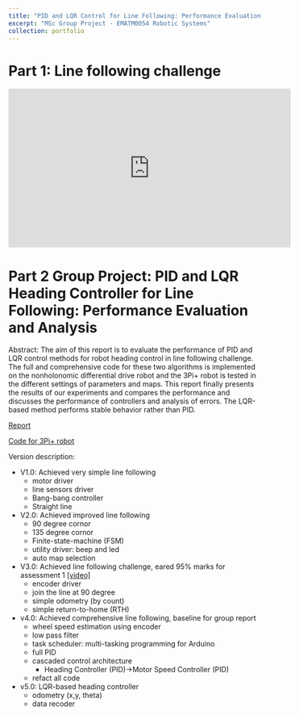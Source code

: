 ```yaml
---
title: "PID and LQR Control for Line Following: Performance Evaluation and Analysis"
excerpt: "MSc Group Project - EMATM0054 Robotic Systems"
collection: portfolio
---
```


Part 1: Line following challenge
======

<iframe width="560" height="315" src="https://www.youtube.com/embed/ppUrGDie5EU" title="YouTube video player" frameborder="0" allow="accelerometer; autoplay; clipboard-write; encrypted-media; gyroscope; picture-in-picture" allowfullscreen></iframe>


Part 2 Group Project: PID and LQR Heading Controller for Line Following: Performance Evaluation and Analysis
======

Abstract: The aim of this report is to evaluate the performance of PID and LQR control methods for robot heading control in line following challenge. The full and comprehensive code for these two algorithms is implemented on the nonholonomic differential drive robot and the 3Pi+ robot is tested in the different settings of parameters and maps. This report finally presents the results of our experiments and compares the performance and discusses the performance of controllers and analysis of errors. The LQR-based method performs stable behavior rather than PID.

[Report]()

[Code for 3Pi+ robot](https://github.com/RoboDD/Differential-Drive-Line-Following)

Version description:
* V1.0: Achieved very simple line following
    * motor driver
    * line sensors driver
    * Bang-bang controller
    * Straight line
* V2.0: Achieved improved line following
    * 90 degree cornor
    * 135 degree cornor
    * Finite-state-machine (FSM)
    * utility driver: beep and led
    * auto map selection
* V3.0: Achieved line following challenge, eared 95% marks for assessment 1 [[video]](https://www.youtube.com/watch?v=ppUrGDie5EU&ab_channel=RoboDDai)
    * encoder driver
    * join the line at 90 degree
    * simple odometry (by count)
    * simple return-to-home (RTH)
* v4.0: Achieved comprehensive line following, baseline for group report
    * wheel speed estimation using encoder
    * low pass filter
    * task scheduler: multi-tasking programming for Arduino
    * full PID
    * cascaded control architecture
        * Heading Controller (PID)->Motor Speed Controller (PID)
    * refact all code
* v5.0: LQR-based heading controller
    * odometry (x,y, theta)
    * data recoder


